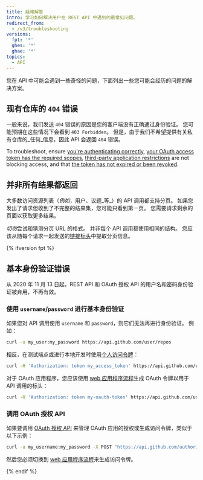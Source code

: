 ```yaml
---
title: 疑难解答
intro: 学习如何解决用户在 REST API 中遇到的最常见问题。
redirect_from:
  - /v3/troubleshooting
versions:
  fpt: '*'
  ghes: '*'
  ghae: '*'
topics:
  - API
---
```




您在 API 中可能会遇到一些奇怪的问题，下面列出一些您可能会经历的问题的解决方案。

## 现有仓库的 `404` 错误

一般来说，我们发送 `404` 错误的原因是您的客户端没有正确通过身份验证。 您可能预期在这些情况下会看到 `403 Forbidden`。 但是，由于我们不希望提供有关私有仓库的_任何_信息，因此 API 会返回 `404` 错误。

To troubleshoot, ensure [you're authenticating correctly](/guides/getting-started/), [your OAuth access token has the required scopes](/apps/building-oauth-apps/understanding-scopes-for-oauth-apps/), [third-party application restrictions][oap-guide] are not blocking access, and that [the token has not expired or been revoked](/github/authenticating-to-github/keeping-your-account-and-data-secure/token-expiration-and-revocation).

## 并非所有结果都返回

大多数访问资源列表（_例如_，用户、议题_等_）的 API 调用都支持分页。 如果您发出了请求但收到了不完整的结果集，您可能只看到第一页。 您需要请求剩余的页面以获取更多结果。

*切勿*尝试和猜测分页 URL 的格式。 并非每个 API 调用都使用相同的结构。 您应该从随每个请求一起发送的[链接标头](/rest#pagination)中提取分页信息。

{% ifversion fpt %}
## 基本身份验证错误

从 2020 年 11 月 13 日起，REST API 和 OAuth 授权 API 的用户名和密码身份验证被弃用，不再有效。

### 使用 `username`/`password` 进行基本身份验证

如果您对 API 调用使用 `username` 和 `password`，则它们无法再进行身份验证。 例如：

```bash
curl -u my_user:my_password https://api.github.com/user/repos
```

相反，在测试端点或进行本地开发时使用[个人访问令牌](/github/authenticating-to-github/creating-a-personal-access-token-for-the-command-line)：

```bash
curl -H 'Authorization: token my_access_token' https://api.github.com/user/repos
```

对于 OAuth 应用程序，您应该使用 [web 应用程序流程](/apps/building-oauth-apps/authorizing-oauth-apps/#web-application-flow)生成 OAuth 令牌以用于 API 调用的标头：

```bash
curl -H 'Authorization: token my-oauth-token' https://api.github.com/user/repos
```

### 调用 OAuth 授权 API

如果要调用 [OAuth 授权 API](/enterprise-server/rest/reference/oauth-authorizations) 来管理 OAuth 应用的授权或生成访问令牌，类似于以下示例：

```bash
curl -u my_username:my_password -X POST "https://api.github.com/authorizations" -d '{"scopes":["public_repo"], "note":"my token", "client_id":"my_client_id", "client_secret":"my_client_secret"}'
```

然后您必须切换到 [web 应用程序流程](/apps/building-oauth-apps/authorizing-oauth-apps/#web-application-flow)来生成访问令牌。

{% endif %}

[oap-guide]: https://developer.github.com/changes/2015-01-19-an-integrators-guide-to-organization-application-policies/

